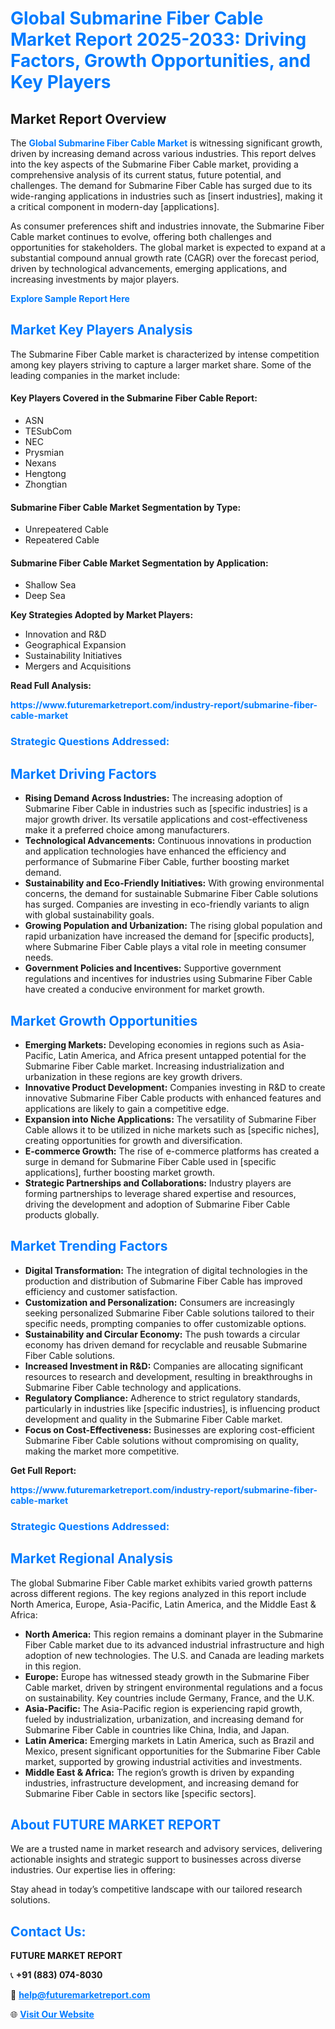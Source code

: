 <h1 style="color: #007BFF;">Global Submarine Fiber Cable Market Report 2025-2033: Driving Factors, Growth Opportunities, and Key Players</h1>

<section id="overview">
<h2>Market Report Overview</h2>
<p>The <a href="https://www.futuremarketreport.com/industry-report/submarine-fiber-cable-market" style="color: #007BFF; text-decoration: none;"><strong>Global Submarine Fiber Cable Market</strong></a> is witnessing significant growth, driven by increasing demand across various industries. This report delves into the key aspects of the Submarine Fiber Cable market, providing a comprehensive analysis of its current status, future potential, and challenges. The demand for Submarine Fiber Cable has surged due to its wide-ranging applications in industries such as [insert industries], making it a critical component in modern-day [applications].</p>
<p>As consumer preferences shift and industries innovate, the Submarine Fiber Cable market continues to evolve, offering both challenges and opportunities for stakeholders. The global market is expected to expand at a substantial compound annual growth rate (CAGR) over the forecast period, driven by technological advancements, emerging applications, and increasing investments by major players.</p>
</section>

<section id="overview">
<p><a href="https://www.futuremarketreport.com/request-sample/reportId=26845" style="color: #007BFF; text-decoration: none;"><strong>Explore Sample Report Here</strong></a></p>
</section>

<section id="key-players">
<h2 style="color: #007BFF;">Market Key Players Analysis</h2>
<p>The Submarine Fiber Cable market is characterized by intense competition among key players striving to capture a larger market share. Some of the leading companies in the market include:</p>
<h4>Key Players Covered in the Submarine Fiber Cable Report:</h4>
<ul><li>ASN</li><li>TESubCom</li><li>NEC</li><li>Prysmian</li><li>Nexans</li><li>Hengtong</li><li>Zhongtian</li></ul>
<h4>Submarine Fiber Cable Market Segmentation by Type:</h4>
<ul><li>Unrepeatered Cable</li><li>Repeatered Cable</li></ul>

<h4>Submarine Fiber Cable Market Segmentation by Application:</h4>
<ul><li>Shallow Sea</li><li>Deep Sea</li></ul>
<p><strong>Key Strategies Adopted by Market Players:</strong></p>
<ul>
<li>Innovation and R&D</li>
<li>Geographical Expansion</li>
<li>Sustainability Initiatives</li>
<li>Mergers and Acquisitions</li>
</ul>
</section>

<section>
<p><strong>Read Full Analysis: </strong></p><a href="https://www.futuremarketreport.com/industry-report/submarine-fiber-cable-market" style="color: #007BFF; text-decoration: none;"><strong>https://www.futuremarketreport.com/industry-report/submarine-fiber-cable-market</strong></a>
<h3 style="color: #007BFF;">Strategic Questions Addressed:</h3>
</section>

<section id="driving-factors">
<h2 style="color: #007BFF;">Market Driving Factors</h2>
<ul>
<li><strong>Rising Demand Across Industries:</strong> The increasing adoption of Submarine Fiber Cable in industries such as [specific industries] is a major growth driver. Its versatile applications and cost-effectiveness make it a preferred choice among manufacturers.</li>
<li><strong>Technological Advancements:</strong> Continuous innovations in production and application technologies have enhanced the efficiency and performance of Submarine Fiber Cable, further boosting market demand.</li>
<li><strong>Sustainability and Eco-Friendly Initiatives:</strong> With growing environmental concerns, the demand for sustainable Submarine Fiber Cable solutions has surged. Companies are investing in eco-friendly variants to align with global sustainability goals.</li>
<li><strong>Growing Population and Urbanization:</strong> The rising global population and rapid urbanization have increased the demand for [specific products], where Submarine Fiber Cable plays a vital role in meeting consumer needs.</li>
<li><strong>Government Policies and Incentives:</strong> Supportive government regulations and incentives for industries using Submarine Fiber Cable have created a conducive environment for market growth.</li>
</ul>
</section>

<section id="growth-opportunities">
<h2 style="color: #007BFF;">Market Growth Opportunities</h2>
<ul>
<li><strong>Emerging Markets:</strong> Developing economies in regions such as Asia-Pacific, Latin America, and Africa present untapped potential for the Submarine Fiber Cable market. Increasing industrialization and urbanization in these regions are key growth drivers.</li>
<li><strong>Innovative Product Development:</strong> Companies investing in R&D to create innovative Submarine Fiber Cable products with enhanced features and applications are likely to gain a competitive edge.</li>
<li><strong>Expansion into Niche Applications:</strong> The versatility of Submarine Fiber Cable allows it to be utilized in niche markets such as [specific niches], creating opportunities for growth and diversification.</li>
<li><strong>E-commerce Growth:</strong> The rise of e-commerce platforms has created a surge in demand for Submarine Fiber Cable used in [specific applications], further boosting market growth.</li>
<li><strong>Strategic Partnerships and Collaborations:</strong> Industry players are forming partnerships to leverage shared expertise and resources, driving the development and adoption of Submarine Fiber Cable products globally.</li>
</ul>
</section>

<section id="trending-factors">
<h2 style="color: #007BFF;">Market Trending Factors</h2>
<ul>
<li><strong>Digital Transformation:</strong> The integration of digital technologies in the production and distribution of Submarine Fiber Cable has improved efficiency and customer satisfaction.</li>
<li><strong>Customization and Personalization:</strong> Consumers are increasingly seeking personalized Submarine Fiber Cable solutions tailored to their specific needs, prompting companies to offer customizable options.</li>
<li><strong>Sustainability and Circular Economy:</strong> The push towards a circular economy has driven demand for recyclable and reusable Submarine Fiber Cable solutions.</li>
<li><strong>Increased Investment in R&D:</strong> Companies are allocating significant resources to research and development, resulting in breakthroughs in Submarine Fiber Cable technology and applications.</li>
<li><strong>Regulatory Compliance:</strong> Adherence to strict regulatory standards, particularly in industries like [specific industries], is influencing product development and quality in the Submarine Fiber Cable market.</li>
<li><strong>Focus on Cost-Effectiveness:</strong> Businesses are exploring cost-efficient Submarine Fiber Cable solutions without compromising on quality, making the market more competitive.</li>
</ul>
</section>

<section>
<p><strong>Get Full Report: </strong></p><a href="https://www.futuremarketreport.com/industry-report/submarine-fiber-cable-market" style="color: #007BFF; text-decoration: none;"><strong>https://www.futuremarketreport.com/industry-report/submarine-fiber-cable-market</strong></a>
<h3 style="color: #007BFF;">Strategic Questions Addressed:</h3>
</section>


<section id="regional-analysis">
<h2 style="color: #007BFF;">Market Regional Analysis</h2>
<p>The global Submarine Fiber Cable market exhibits varied growth patterns across different regions. The key regions analyzed in this report include North America, Europe, Asia-Pacific, Latin America, and the Middle East & Africa:</p>
<ul>
<li><strong>North America:</strong> This region remains a dominant player in the Submarine Fiber Cable market due to its advanced industrial infrastructure and high adoption of new technologies. The U.S. and Canada are leading markets in this region.</li>
<li><strong>Europe:</strong> Europe has witnessed steady growth in the Submarine Fiber Cable market, driven by stringent environmental regulations and a focus on sustainability. Key countries include Germany, France, and the U.K.</li>
<li><strong>Asia-Pacific:</strong> The Asia-Pacific region is experiencing rapid growth, fueled by industrialization, urbanization, and increasing demand for Submarine Fiber Cable in countries like China, India, and Japan.</li>
<li><strong>Latin America:</strong> Emerging markets in Latin America, such as Brazil and Mexico, present significant opportunities for the Submarine Fiber Cable market, supported by growing industrial activities and investments.</li>
<li><strong>Middle East & Africa:</strong> The region’s growth is driven by expanding industries, infrastructure development, and increasing demand for Submarine Fiber Cable in sectors like [specific sectors].</li>
</ul>
</section>

<footer>
<h2 style="color: #007BFF;">About FUTURE MARKET REPORT</h2>
<p>We are a trusted name in market research and advisory services, delivering actionable insights and strategic support to businesses across diverse industries. Our expertise lies in offering:</p>

<p>Stay ahead in today’s competitive landscape with our tailored research solutions.</p>

<h2 style="color: #007BFF;">Contact Us:</h2>
<p><strong>FUTURE MARKET REPORT</strong></p>
<p>📞 <strong>+91 (883) 074-8030</strong></p>
<p>📧 <strong><a href="mailto:help@futuremarketreport.com" style="color: #007BFF;">help@futuremarketreport.com</a></strong></p>
<p>🌐 <strong><a href="https://www.futuremarketreport.com/" style="color: #007BFF;">Visit Our Website</a></strong></p>
</footer>